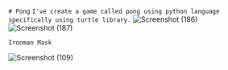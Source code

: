 
```# Pong```
```I've create a game called pong using python language specifically using turtle library.```
![Screenshot (186)](https://user-images.githubusercontent.com/72202814/126814230-4f85d487-fc5a-4662-93af-68ef863c59cc.png)
![Screenshot (187)](https://user-images.githubusercontent.com/72202814/126814234-31a89caf-6d4d-4fe6-b0c9-8eeff8363cfc.png)

```Ironman Mask```

![Screenshot (109)](https://user-images.githubusercontent.com/72202814/127958134-cd489226-f002-4907-a593-90d3be3d696c.png)

